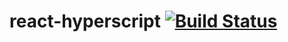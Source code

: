 # react-hyperscript [![Build Status](https://travis-ci.org/mlmorg/react-hyperscript.png?branch=master)](https://travis-ci.org/mlmorg/react-hyperscript)
